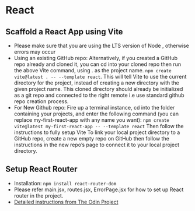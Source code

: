 # React

## Scaffold a React App using Vite

- Please make sure that you are using the LTS version of Node , otherwise errors may occur
- Using an existing GitHub repo: Alternatively, if you created a GitHub repo already and cloned it, you can cd into your cloned repo then run the above Vite command, using . as the project name. `npm create vite@latest . -- --template react`. This will tell Vite to use the current directory for the project, instead of creating a new directory with the given project name. This cloned directory should already be initialized as a git repo and connected to the right remote i.e use standard github repo creation process.
- For New Github repo: Fire up a terminal instance, cd into the folder containing your projects, and enter the following command (you can replace my-first-react-app with any name you want): `npm create vite@latest my-first-react-app -- --template react` Then follow the instructions to fully setup Vite To link your local project directory to a GitHub repo, create a new empty repo on GitHub then follow the instructions in the new repo’s page to connect it to your local project directory.

## Setup React Router

- Installation: `npm install react-router-dom`
- Please refer main.jsx, routes.jsx, ErrorPage.jsx for how to set up React router in the project.
- [Detailed instructions from The Odin Project](https://www.theodinproject.com/lessons/node-path-react-new-react-router)
